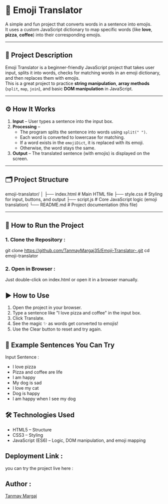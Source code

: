 # 🧠 Emoji Translator

A simple and fun project that converts words in a sentence into emojis.  
It uses a custom JavaScript dictionary to map specific words (like **love**, **pizza**, **coffee**) into their corresponding emojis.  

---

## 📌 Project Description
Emoji Translator is a beginner-friendly JavaScript project that takes user input, splits it into words, checks for matching words in an emoji dictionary, and then replaces them with emojis.  
This is a great project to practice **string manipulation**, **array methods** (`split`, `map`, `join`), and basic **DOM manipulation** in JavaScript.

---

## ⚙️ How It Works
1. **Input** – User types a sentence into the input box.
2. **Processing** –  
   - The program splits the sentence into words using `split(" ")`.
   - Each word is converted to lowercase for matching.
   - If a word exists in the `emojiDict`, it is replaced with its emoji.
   - Otherwise, the word stays the same.
3. **Output** – The translated sentence (with emojis) is displayed on the screen.

---

## 🗂️ Project Structure

emoji-translator/
│
├── index.html # Main HTML file
├── style.css # Styling for input, buttons, and output
├── script.js # Core JavaScript logic (emoji translation)
└── README.md # Project documentation (this file)

---

## 🚀 How to Run the Project

### 1. Clone the Repository : 
git clone https://github.com/TanmayMargaj35/Emoji-Translator-.git
cd emoji-translator

### 2. Open in Browser : 
Just double-click on index.html or open it in a browser manually.

## ▶️ How to Use

1. Open the project in your browser.
2. Type a sentence like "I love pizza and coffee" in the input box.
3. Click Translate.
4. See the magic ✨ as words get converted to emojis!
5. Use the Clear button to reset and try again.

## 📝 Example Sentences You Can Try
Input Sentence : 	
- I love pizza	
- Pizza and coffee are life	
- I am happy	
- My dog is sad	
- I love my cat	
- Dog is happy	
- I am happy when I see my dog

## 🛠️ Technologies Used

- HTML5 – Structure
- CSS3 – Styling
- JavaScript (ES6) – Logic, DOM manipulation, and emoji mapping

## Deployment Link : 
you can try the project live here : 


## Author : 
[Tanmay Margaj](https://www.linkedin.com/in/tanmay-margaj-5598542bb)
